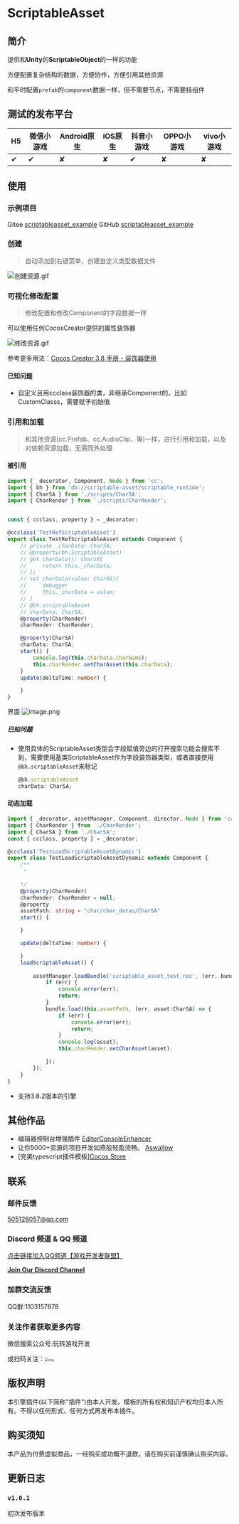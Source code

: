 # ScriptableAsset


## 简介

提供和**Unity**的**ScriptableObject**的一样的功能

方便配置复杂结构的数据，方便协作，方便引用其他资源

和平时配置`prefab`的`component`数据一样，但不需要节点，不需要挂组件

## 测试的发布平台

| H5  | 微信小游戏 | Android原生 | iOS原生 | 抖音小游戏 | OPPO小游戏 | vivo小游戏 |
| --- | ----- | --------- | ----- | ----- | ------- | ------- |
| ✔   | ✔     | ✘         | ✘     | ✔     | ✘       | ✘       |



## 使用
### 示例项目

Gitee [scriptableasset_example](https://gitee.com/AIGAMESTUDIO.AILHC/scriptableasset_example)
GitHub [scriptableasset_example](https://github.com/AILHC/scriptableasset_example)
### 创建
>自动添加到右键菜单，创建自定义类型数据文件

![创建资源.gif](https://cdn.jsdelivr.net/gh/ailhc/picture/img%E5%88%9B%E5%BB%BA%E8%B5%84%E6%BA%90.gif)


### 可视化修改配置
>修改配置和修改Component的字段数据一样

可以使用任何CocosCreator提供的属性装饰器

![修改资源.gif](https://cdn.jsdelivr.net/gh/ailhc/picture/img%E4%BF%AE%E6%94%B9%E8%B5%84%E6%BA%90.gif)


参考更多用法：[Cocos Creator 3.8 手册 - 装饰器使用](https://docs.cocos.com/creator/manual/zh/scripting/decorator.html#type-%E5%8F%82%E6%95%B0)

#### 已知问题
- 自定义且用ccclass装饰器的类，非继承Component的，比如CustomClasss，需要赋予初始值
### 引用和加载
>和其他资源(cc.Prefab、cc.AudioClip、等)一样，进行引用和加载，以及对依赖资源加载，无需而外处理

#### 被引用
```typescript
import { _decorator, Component, Node } from 'cc';
import { bh } from 'db://scriptable-asset/scriptable_runtime';
import { CharSA } from './scripts/CharSA';
import { CharRender } from './scripts/CharRender';


const { ccclass, property } = _decorator;

@ccclass('TestRefScriptableAsset')
export class TestRefScriptableAsset extends Component {
    // private _charData: CharSA;
    // @property(bh.ScriptableAsset)
    // get charData(): CharSA{
    //     return this._charData;
    // };
    // set charData(value: CharSA){
    //     debugger
    //     this._charData = value;
    // }
    // @bh.scriptableAsset
    // charData: CharSA;
    @property(CharRender)
    charRender: CharRender;

    @property(CharSA)
    charData: CharSA;
    start() {
        console.log(this.charData.charName);
        this.charRender.setCharAsset(this.charData);
    }
    update(deltaTime: number) {

    }
}
```
界面
![image.png](https://cdn.jsdelivr.net/gh/ailhc/picture/img202404302045386.png)

##### 已知问题
- 使用具体的ScriptableAsset类型会字段赋值旁边的打开搜索功能会搜索不到，需要使用基类ScriptableAsset作为字段装饰器类型，或者直接使用`@bh.scriptableAsset`来标记
	```ts
	@bh.scriptableAsset
    charData: CharSA;
	```

#### 动态加载

```typescript
import { _decorator, assetManager, Component, director, Node } from 'cc';
import { CharRender } from './CharRender';
import { CharSA } from './CharSA';
const { ccclass, property } = _decorator;

@ccclass('TestLoadScriptableAssetDynamic')
export class TestLoadScriptableAssetDynamic extends Component {
    /**
     * 
    
    */
    @property(CharRender)
    charRender: CharRender = null;
    @property
    assetPath: string = "char/char_datas/CharSA"
    start() {

    }

    update(deltaTime: number) {

    }
    loadScriptableAsset() {
        
        assetManager.loadBundle('scriptable_asset_test_res', (err, bundle) => {
            if (err) {
                console.error(err);
                return;
            }
            bundle.load(this.assetPath, (err, asset:CharSA) => {
                if (err) {
                    console.error(err);
                    return;
                }
                console.log(asset);
                this.charRender.setCharAsset(asset);

            });
        });
    }
}
```


- 支持3.8.2版本的引擎


## 其他作品

- 编辑器控制台增强插件 [EditorConsoleEnhancer](https://store.cocos.com/app/detail/6147)
- 让你5000+资源的项目开发如燕般轻盈流畅。 [Aswallow](https://store.cocos.com/app/zh/detail/2948)
- [完美typescript插件模板][Cocos Store](https://store.cocos.com/app/detail/2736)

## 联系
### 邮件反馈

505126057@qq.com
### Discord 频道 & QQ 频道
[点击链接加入QQ频道【游戏开发者联盟】](https://pd.qq.com/s/12xollzi9)

[**Join Our Discord Channel**](https://discord.com/channels/1233676496049274890/1233676883409768468)

### 加群交流反馈

QQ群:1103157878

### 关注作者获取更多内容

微信搜索公众号:玩转游戏开发

或扫码关注：<img src="https://cdn.jsdelivr.net/gh/ailhc/picture/img202404011944623.png" alt="img" style="zoom:50%;" />

## 版权声明

本引擎插件(以下简称"插件")由本人开发。模板的所有权和知识产权均归本人所有。不得以任何形式、任何方式再发布本插件。

## 购买须知

本产品为付费虚拟商品，一经购买成功概不退款，请在购买前谨慎确认购买内容。

## 更新日志

### `v1.0.1`

初次发布版本